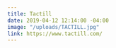 ```yaml
---
title: Tactill
date: 2019-04-12 12:14:00 -04:00
image: "/uploads/TACTILL.jpg"
link: https://www.tactill.com/
---
```


